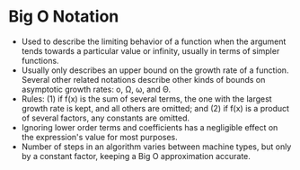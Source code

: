 Big O Notation
==============

* Used to describe the limiting behavior of a function when the argument tends towards a particular value or infinity, usually in terms of simpler functions.
* Usually only describes an upper bound on the growth rate of a function. Several other related notations describe other kinds of bounds on asymptotic growth rates: o, Ω, ω, and Θ.
* Rules: (1) if f(x) is the sum of several terms, the one with the largest growth rate is kept, and all others are omitted; and (2) if f(x) is a product of several factors, any constants are omitted.
* Ignoring lower order terms and coefficients has a negligible effect on the expression's value for most purposes.
* Number of steps in an algorithm varies between machine types, but only by a constant factor, keeping a Big O approximation accurate.


